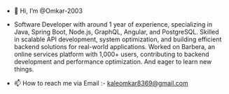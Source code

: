 
- 👋 Hi, I’m @Omkar-2003 

- Software Developer with around 1 year of experience, specializing in Java, Spring Boot, Node.js, GraphQL, Angular, and PostgreSQL.
  Skilled in scalable API development, system optimization, and building efficient backend solutions for real-world applications.
  Worked on Barbera, an online services platform with 1,000+ users,
  contributing to backend development and performance optimization. And eager to learn new things.
- 📫 How to reach me via Email :- kaleomkar8369@gmail.com

<!---
Omkar-2003/Omkar-2003 is a ✨ special ✨ repository because its `README.md` (this file) appears on your GitHub profile.
You can click the Preview link to take a look at your changes.
--->
